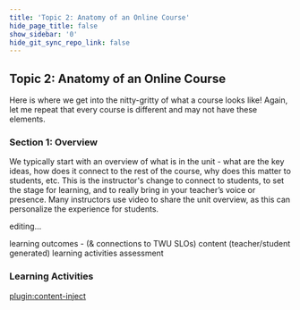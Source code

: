 ```yaml
---
title: 'Topic 2: Anatomy of an Online Course'
hide_page_title: false
show_sidebar: '0'
hide_git_sync_repo_link: false
---
```

## Topic 2: Anatomy of an Online Course

Here is where we get into the nitty-gritty of what a course looks like!  Again, let me repeat that every course is different and may not have these elements.  


### Section 1: Overview
We typically start with an overview of what is in the unit - what are the key ideas, how does it connect to the rest of the course, why does this matter to students, etc.  This is the instructor's change to connect to students, to set the stage for learning, and to really bring in your teacher’s voice or presence.  Many instructors use video to share the unit overview, as this can personalize the experience for students.


editing...


learning outcomes - (& connections to TWU SLOs)
content (teacher/student generated)
learning activities
assessment



### Learning Activities
[plugin:content-inject](../_2-3)
